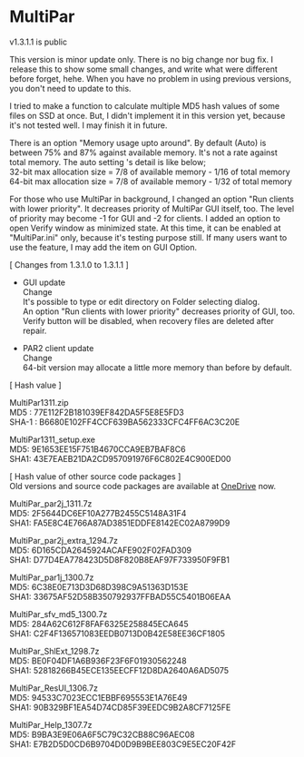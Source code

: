 # MultiPar

v1.3.1.1 is public

 This version is minor update only. There is no big change nor bug fix. 
I release this to show some small changes, and write what were different before forget, hehe. 
When you have no problem in using previous versions, you don't need to update to this.

 I tried to make a function to calculate multiple MD5 hash values of some files on SSD at once. 
But, I didn't implement it in this version yet, because it's not tested well. 
I may finish it in future.

 There is an option "Memory usage upto around". 
By default (Auto) is between 75% and 87% against available memory. 
It's not a rate against total memory. 
The auto setting 's detail is like below;  
32-bit max allocation size = 7/8 of available memory - 1/16 of total memory  
64-bit max allocation size = 7/8 of available memory - 1/32 of total memory

 For those who use MultiPar in background, I changed an option "Run clients with lower priority". 
It decreases priority of MultiPar GUI itself, too. 
The level of priority may become -1 for GUI and -2 for clients. 
I added an option to open Verify window as minimized state. 
At this time, it can be enabled at "MultiPar.ini" only, because it's testing purpose still. 
If many users want to use the feature, I may add the item on GUI Option.


[ Changes from 1.3.1.0 to 1.3.1.1 ]

* GUI update  
Change  
 It's possible to type or edit directory on Folder selecting dialog.  
 An option "Run clients with lower priority" decreases priority of GUI, too.  
 Verify button will be disabled, when recovery files are deleted after repair.  

* PAR2 client update  
Change  
 64-bit version may allocate a little more memory than before by default.  


[ Hash value ]

MultiPar1311.zip  
MD5 : 77E112F2B181039EF842DA5F5E8E5FD3  
SHA-1 : B6680E102FF4CCF639BA562333CFC4FF6AC3C20E  

MultiPar1311_setup.exe  
MD5: 9E1653EE15F751B4670CCA9EB7BAF8C6  
SHA1: 43E7EAEB21DA2CD957091976F6C802E4C900ED00  



[ Hash value of other source code packages ]  
 Old versions and source code packages are available at [OneDrive](https://1drv.ms/u/s!AtGhNMUyvbWOaSo1n_R8awJ_hg0?e=4V0gXu) now.  

MultiPar_par2j_1311.7z  
MD5: 2F5644DC6EF10A277B2455C5148A31F4  
SHA1: FA5E8C4E766A87AD3851EDDFE8142EC02A8799D9  

MultiPar_par2j_extra_1294.7z  
MD5: 6D165CDA2645924ACAFE902F02FAD309  
SHA1: D77D4EA778423D5D8F820B8EAF97F733950F9FB1  

MultiPar_par1j_1300.7z  
MD5: 6C38E0E713D3D68D398C9A51363D153E  
SHA1: 33675AF52D58B350792937FFBAD55C5401B06EAA  

MultiPar_sfv_md5_1300.7z  
MD5: 284A62C612F8FAF6325E258845ECA645  
SHA1: C2F4F136571083EEDB0713D0B42E58EE36CF1805  

MultiPar_ShlExt_1298.7z  
MD5: BE0F04DF1A6B936F23F6F01930562248  
SHA1: 52818266B45ECE135EECFF12D8DA2640A6AD5075  

MultiPar_ResUI_1306.7z  
MD5: 94533C7023ECC1EBBF695553E1A76E49  
SHA1: 90B329BF1EA54D74CD85F39EEDC9B2A8CF7125FE  

MultiPar_Help_1307.7z  
MD5: B9BA3E9E06A6F5C79C32CB88C96AEC08  
SHA1: E7B2D5D0CD6B9704D0D9B9BEE803C9E5EC20F42F  
